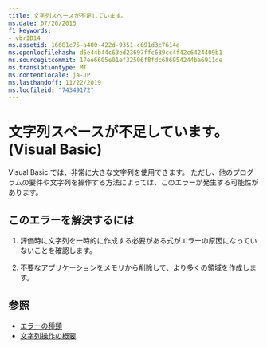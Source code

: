 ```yaml
---
title: 文字列スペースが不足しています。
ms.date: 07/20/2015
f1_keywords:
- vbrID14
ms.assetid: 16681c75-a400-422d-9351-c691d3c7614e
ms.openlocfilehash: d5e44b44c63ed23697ffc639cc4f42c6424409b1
ms.sourcegitcommit: 17ee6605e01ef32506f8fdc686954244ba6911de
ms.translationtype: MT
ms.contentlocale: ja-JP
ms.lasthandoff: 11/22/2019
ms.locfileid: "74349172"
---
```

# <a name="out-of-string-space-visual-basic"></a>文字列スペースが不足しています。(Visual Basic)
Visual Basic では、非常に大きな文字列を使用できます。 ただし、他のプログラムの要件や文字列を操作する方法によっては、このエラーが発生する可能性があります。  
  
## <a name="to-correct-this-error"></a>このエラーを解決するには  
  
1. 評価時に文字列を一時的に作成する必要がある式がエラーの原因になっていないことを確認します。  
  
2. 不要なアプリケーションをメモリから削除して、より多くの領域を作成します。  
  
## <a name="see-also"></a>参照

- [エラーの種類](../../../visual-basic/programming-guide/language-features/error-types.md)
- [文字列操作の概要](../../../visual-basic/language-reference/keywords/string-manipulation-summary.md)
